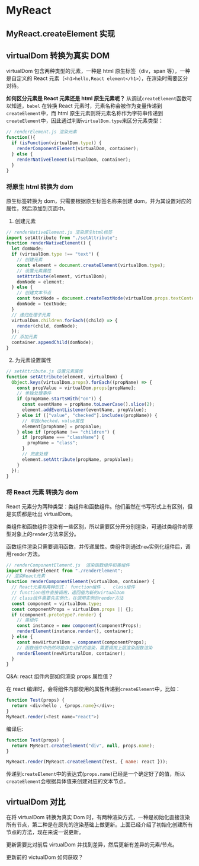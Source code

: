 # MyReact

## MyReact.createElement 实现

## virtualDom 转换为真实 DOM

virtualDom 包含两种类型的元素，一种是 html 原生标签（div，span 等），一种是自定义的 React 元素（`<h1>hello,React element</h1>`），在渲染时需要区分对待。

**如何区分元素是 React 元素还是 html 原生元素呢？** 从调试`createElement`函数可以知道，`babel` 在转换 React 元素时，元素名称会被作为变量传递到`createElement`中，而 html 原生元素则将元素名称作为字符串传递到`createElement`中，因此通过判断`virtualDom.type`来区分元素类型：

```javascript
// renderElement.js 渲染元素
function(){
  if (isFunction(virtualDom.type)) {
    renderComponentElement(virtualDom, container);
  } else {
    renderNativeElement(virtualDom, container);
  }
}
```

### 将原生 html 转换为 dom

原生标签转换为 dom，只需要根据原生标签名称来创建 dom，并为其设置对应的属性，然后添加到页面中。

1. 创建元素

```javascript
// renderNativeElement.js 渲染原生html标签
import setAttribute from "./setAttribute";
function renderNativeElement() {
  let domNode;
  if (virtualDom.type !== "text") {
    // 创建元素
    const element = document.createElement(virtualDom.type);
    // 设置元素属性
    setAttribute(element, virtualDom);
    domNode = element;
  } else {
    // 创建文本节点
    const textNode = document.createTextNode(virtualDom.props.textContent);
    domNode = textNode;
  }
  // 递归处理子元素
  virtualDom.children.forEach((child) => {
    render(child, domNode);
  });
  // 添加元素
  container.appendChild(domNode);
}
```

2. 为元素设置属性

```javascript
// setAttribute.js 设置元素属性
function setAttribute(element, virtualDom) {
  Object.keys(virtualDom.props).forEach((propName) => {
    const propValue = virtualDom.props[propName];
    // 单独处理事件
    if (propName.startsWith("on")) {
      const eventName = propName.toLowerCase().slice(2);
      element.addEventListener(eventName, propValue);
    } else if (["value", "checked"].includes(propName)) {
      // 单独checked，value属性
      element[propName] = propValue;
    } else if (propName !== "children") {
      if (propName === "className") {
        propName = "class";
      }
      // 兜底处理
      element.setAttribute(propName, propValue);
    }
  });
}
```

### 将 React 元素 转换为 dom

React 元素分为两种类型：类组件和函数组件。他们虽然在书写形式上有区别，但是实质都是吐出 virtualDom。

类组件和函数组件渲染有一些区别，所以需要区分开分别渲染，可通过类组件的原型对象上的`render`方法来区分。

函数组件渲染只需要调用函数，并传递属性。类组件则通过`new`实例化组件后，调用`render`方法。

```javascript
// renderComponentElement.js  渲染函数组件和类组件
import renderElement from "./renderElement";
// 渲染React元素
function renderComponentElement(virtualDom, container) {
  // React元素有两种形式： function组件 、  class组件
  // function组件直接调用，返回值为新的virtualDom
  // class组件需要先实例化，在调用实例的render方法
  const component = virtualDom.type;
  const componentProps = virtualDom.props || {};
  if (component.prototype?.render) {
    // 类组件
    const instance = new component(componentProps);
    renderElement(instance.render(), container);
  } else {
    const newVirturalDom = component(componentProps);
    // 函数组件中仍然可能存在组件的渲染，需要调用上层渲染函数渲染
    renderElement(newVirturalDom, container);
  }
}
```

Q&A: react 组件内部如何渲染 props 属性值？

在 react 编译时，会将组件内部使用的属性传递到`createElement`中，比如：

```javascript
function Test(props) {
  return <div>hello , {props.name}</div>;
}
MyReact.render(<Test name="react">)
```

编译后:

```javascript
function Test(props) {
  return MyReact.createElement("div", null, props.name);
}

MyReact.render(MyReact.createElement(Test, { name: react }));
```

传递到`createElement`中的表达式(`props.name`)已经是一个确定好了的值，所以`createElement`会根据具体值来创建对应的文本节点。

## virtualDom 对比

在将 virtualDom 转换为真实 Dom 时，有两种渲染方式，一种是初始化直接渲染所有节点，第二种是在原先的渲染基础上做更新。上面已经介绍了初始化创建所有节点的方法，现在来说一说更新。

更新需要比对前后 virtualDom 并找到差异，然后更新有差异的元素/节点。

更新前的 victualDom 如何获取？
